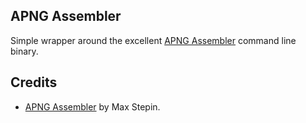 APNG Assembler
--------------

Simple wrapper around the excellent [APNG Assembler](https://sourceforge.net/projects/apngasm) command line binary.


## Credits

* [APNG Assembler](https://sourceforge.net/projects/apngasm) by Max Stepin.